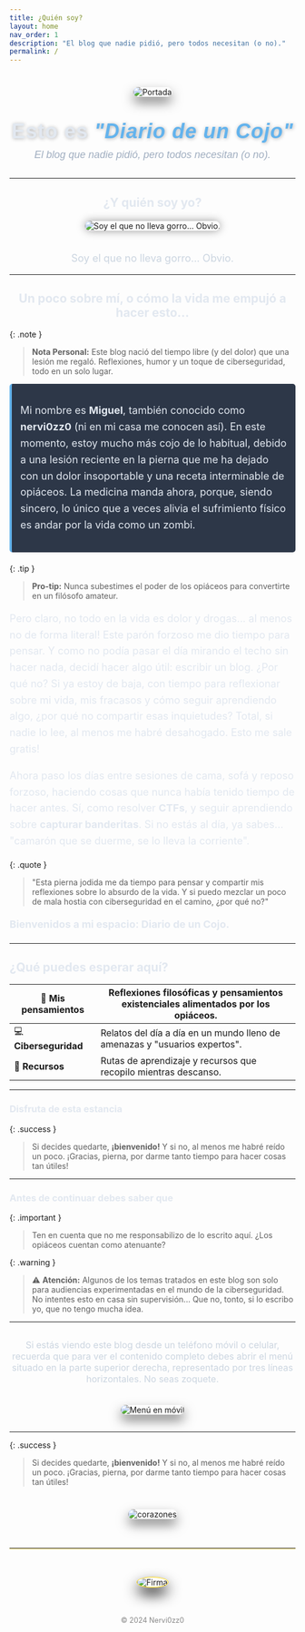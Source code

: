 ```yaml
---
title: ¿Quién soy?
layout: home
nav_order: 1
description: "El blog que nadie pidió, pero todos necesitan (o no)."
permalink: /
---
```


<div style="text-align: center; margin: 40px 0;">
  <img src="/assets/images/NERVI0ZZ0.png" alt="Portada" style="max-width: 100%; height: auto; border-radius: 20px; box-shadow: 0 10px 20px rgba(0, 0, 0, 0.5); transition: transform 0.3s ease-in-out;" onmouseover="this.style.transform='scale(1.05)';" onmouseout="this.style.transform='scale(1)';">
</div>

<div style="text-align: center; margin: 30px 0;">
<h1 style="font-size: 36px; font-weight: 700; color: #E2E8F0; text-shadow: 1px 1px 6px rgba(0,0,0,0.3); margin: 0; font-family: 'Arial', sans-serif; letter-spacing: 1px;">
  Esto es <span style="color: #63B3ED; font-style: italic;">"Diario de un Cojo"</span>
</h1>
<p style="font-size: 18px; color: #A0AEC0; font-family: 'Arial', sans-serif; font-style: italic; margin-top: 10px;">
  El blog que nadie pidió, pero todos necesitan (o no).
</p>
</div>

---

<h2 align="center" style="color: #E2E8F0;">&iquest;Y quién soy yo?</h2>
<div style="text-align: center; margin-top: 20px;">
  <img src="/assets/images/txemita.jpg" alt="Soy el que no lleva gorro... Obvio." style="max-width: 100%; height: auto; border-radius: 10px; box-shadow: 0 0 15px rgba(0,0,0,0.4); margin-bottom: 20px;">
  <p style="font-size: 18px; color: #CBD5E0;">Soy el que no lleva gorro... Obvio.</p>
</div>

---

<h2 align="center" style="color: #E2E8F0;">Un poco sobre mí, o cómo la vida me empujó a hacer esto…</h2>

{: .note }
> **Nota Personal:** Este blog nació del tiempo libre (y del dolor) que una lesión me regaló. Reflexiones, humor y un toque de ciberseguridad, todo en un solo lugar.

<div style="padding: 15px; background-color: #2D3748; border-left: 4px solid #63B3ED; border-radius: 5px; margin-bottom: 20px;">
<p style="color: #E2E8F0; line-height: 1.6; font-size: 18px;">
Mi nombre es <strong>Miguel</strong>, también conocido como <strong>nervi0zz0</strong> (ni en mi casa me conocen así). En este momento, estoy mucho más cojo de lo habitual, debido a una lesión reciente en la pierna que me ha dejado con un dolor insoportable y una receta interminable de opiáceos. La medicina manda ahora, porque, siendo sincero, lo único que a veces alivia el sufrimiento físico es andar por la vida como un zombi.
</p>
</div>

{: .tip }
> **Pro-tip:** Nunca subestimes el poder de los opiáceos para convertirte en un filósofo amateur.

<p style="color: #E2E8F0; line-height: 1.6; font-size: 18px;">
Pero claro, no todo en la vida es dolor y drogas... al menos no de forma literal! Este parón forzoso me dio tiempo para pensar. Y como no podía pasar el día mirando el techo sin hacer nada, decidí hacer algo útil: escribir un blog. ¿Por qué no? Si ya estoy de baja, con tiempo para reflexionar sobre mi vida, mis fracasos y cómo seguir aprendiendo algo, ¿por qué no compartir esas inquietudes? Total, si nadie lo lee, al menos me habré desahogado. Esto me sale gratis!
</p>

<p style="color: #E2E8F0; line-height: 1.6; font-size: 18px;">
Ahora paso los días entre sesiones de cama, sofá y reposo forzoso, haciendo cosas que nunca había tenido tiempo de hacer antes. Sí, como resolver <strong>CTFs</strong>, y seguir aprendiendo sobre <strong>capturar banderitas</strong>. Si no estás al día, ya sabes... "camarón que se duerme, se lo lleva la corriente".
</p>

{: .quote }
> "Esta pierna jodida me da tiempo para pensar y compartir mis reflexiones sobre lo absurdo de la vida. Y si puedo mezclar un poco de mala hostia con ciberseguridad en el camino, ¿por qué no?"

<p style="color: #E2E8F0; line-height: 1.6; font-size: 18px;"><strong>Bienvenidos a mi espacio: Diario de un Cojo.</strong></p>

---

<h2 style="color: #E2E8F0;">&iquest;Qué puedes esperar aquí?</h2>

| 🧠 **Mis pensamientos** | Reflexiones filosóficas y pensamientos existenciales alimentados por los opiáceos. |
|----------------------------------|-----------------------------------------------------------------------------|
| 💻 **Ciberseguridad**     | Relatos del día a día en un mundo lleno de amenazas y "usuarios expertos".       |
| 📖 **Recursos**           | Rutas de aprendizaje y recursos que recopilo mientras descanso.               |

---

<h3 style="color: #E2E8F0;">Disfruta de esta estancia</h3>

{: .success }
> Si decides quedarte, <strong>¡bienvenido!</strong> Y si no, al menos me habré reído un poco. ¡Gracias, pierna, por darme tanto tiempo para hacer cosas tan útiles!

---

<h3 style="color: #E2E8F0;">Antes de continuar debes saber que</h3>

{: .important }
> Ten en cuenta que no me responsabilizo de lo escrito aquí. ¿Los opiáceos cuentan como atenuante?

{: .warning }
> ⚠️ **Atención:** Algunos de los temas tratados en este blog son solo para audiencias experimentadas en el mundo de la ciberseguridad. No intentes esto en casa sin supervisión... Que no, tonto, si lo escribo yo, que no tengo mucha idea.


---

<div style="text-align: center; margin: 30px 0;">
  <p style="font-size: 16px; color: #CBD5E0;">
    Si estás viendo este blog desde un teléfono móvil o celular, recuerda que para ver el contenido completo debes abrir el menú situado en la parte superior derecha, representado por tres líneas horizontales. No seas zoquete.
  </p>
  <img src="assets/images/tlf.jpg" alt="Menú en móvil" style="max-width: 60%; height: auto; border-radius: 10px; box-shadow: 0 10px 20px rgba(0, 0, 0, 0.5); margin-top: 20px;">
</div>

---

{: .success }
> Si decides quedarte, <strong>¡bienvenido!</strong> Y si no, al menos me habré reído un poco. ¡Gracias, pierna, por darme tanto tiempo para hacer cosas tan útiles!

<div style="text-align: center; margin-top: 40px;">
  <img src="/assets/images/gif/14Vb.gif" alt="corazones" style="max-width: 100%; height: auto; border-radius: 10px; box-shadow: 0 10px 20px rgba(0, 0, 0, 0.5);">
</div>
<hr style="border: none; border-top: 1px solid rgb(255, 254, 248); margin: 50px 0; box-shadow: 0 1px 2px rgba(255, 215, 0, 0.6);">

<div style="text-align: center; margin: 50px auto;">
  <img src="/assets/images/cojo.png" alt="Firma" style="max-width: 20%; border-radius: 50%; border: 1px solid #FFD700; box-shadow: 0 12px 24px rgba(0, 0, 0, 0.9);">
</div>
<div style="text-align: center; margin-top: 40px;">
  <p style="font-size: 0.9em; color: #888;">&copy; 2024 Nervi0zz0</p>
</div>
